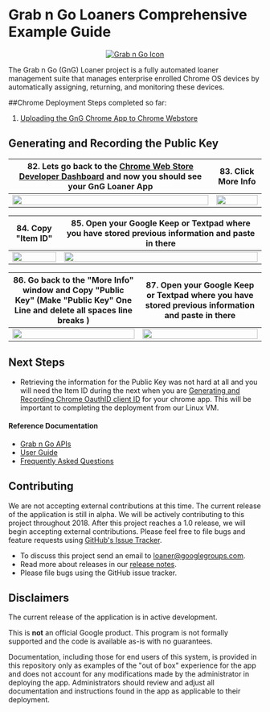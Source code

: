 <!-- mdformat off(GitHub header) -->
Grab n Go Loaners Comprehensive Example Guide
======
<!-- mdformat on -->

<p align="center">
  <a href="#grabngo--">
    <img src="https://storage.googleapis.com/gngloaners/gnglogo.png" alt="Grab n Go Icon" />
  </a>
</p>

The Grab n Go (GnG) Loaner project is a fully automated loaner management suite
that manages enterprise enrolled Chrome OS devices by automatically assigning,
returning, and monitoring these devices.


##Chrome Deployment Steps completed so far:
1.	[Uploading the GnG Chrome App to Chrome Webstore](https://github.com/chromegng/ManualWalkthrough/tree/master/docs/deployment/chrome_deployment/uploading_to_chromestore)



## Generating and Recording the Public Key


**82.**	Lets go back to the [Chrome Web Store Developer Dashboard](https://chrome.google.com/webstore/developer/dashboard) and now you should see your GnG Loaner App|**83.**  Click More Info 
:-------------------------:|:-------------------------:
<a href="https://storage.googleapis.com/gngloaner-compwalkt/Comprehensive%20Walkthrough/Web%20Application%20Deployment/pic82.jpg"><img src="https://storage.googleapis.com/gngloaner-compwalkt/Comprehensive%20Walkthrough/Web%20Application%20Deployment/pic82%4050%25.jpg" style="width:100%"/></a> |  <a href="https://storage.googleapis.com/gngloaner-compwalkt/Comprehensive%20Walkthrough/Web%20Application%20Deployment/pic83.jpg"><img src="https://storage.googleapis.com/gngloaner-compwalkt/Comprehensive%20Walkthrough/Web%20Application%20Deployment/pic83%4050%25.jpg" style="width:100%"/></a>


**84.** Copy "Item ID"	|**85.**  Open your Google Keep or Textpad where you have stored previous information and paste in there
:-------------------------:|:-------------------------:
<a href="https://storage.googleapis.com/gngloaner-compwalkt/Comprehensive%20Walkthrough/Web%20Application%20Deployment/pic84.jpg"><img src="https://storage.googleapis.com/gngloaner-compwalkt/Comprehensive%20Walkthrough/Web%20Application%20Deployment/pic84%4050%25.jpg" style="width:100%"/></a> |  <a href="https://storage.googleapis.com/gngloaner-compwalkt/Comprehensive%20Walkthrough/Web%20Application%20Deployment/pic85.jpg"><img src="https://storage.googleapis.com/gngloaner-compwalkt/Comprehensive%20Walkthrough/Web%20Application%20Deployment/pic85%4050%25.jpg" style="width:100%"/></a>

**86.** Go back to the "More Info" window and Copy "Public Key" (Make "Public Key" One Line and delete all spaces line breaks )	|**87.**  Open your Google Keep or Textpad where you have stored previous information and paste in there
:-------------------------:|:-------------------------:
<a href="https://storage.googleapis.com/gngloaner-compwalkt/Comprehensive%20Walkthrough/Web%20Application%20Deployment/pic86.jpg"><img src="https://storage.googleapis.com/gngloaner-compwalkt/Comprehensive%20Walkthrough/Web%20Application%20Deployment/pic86%4050%25.jpg" style="width:100%"/></a> |  <a href="https://storage.googleapis.com/gngloaner-compwalkt/Comprehensive%20Walkthrough/Web%20Application%20Deployment/pic87.jpg"><img src="https://storage.googleapis.com/gngloaner-compwalkt/Comprehensive%20Walkthrough/Web%20Application%20Deployment/pic87%4050%25.jpg" style="width:100%"/></a>

## Next Steps
* Retrieving the information for the Public Key was not hard at all and you will need the Item ID during the next when you are [Generating and Recording Chrome OauthID client ID](https://github.com/chromegng/ManualWalkthrough/tree/master/docs/deployment/chrome_deployment/generating_and_recording_oauthid) for your chrome app. This will be important to completing the deployment from our Linux VM.


#### Reference Documentation

-   [Grab n Go APIs](docs/gng_apis.md)
-   [User Guide](docs/user_guide.md)
-   [Frequently Asked
    Questions](docs/faq.md)

## Contributing

We are not accepting external contributions at this time. The current release of
the application is still in alpha. We will be actively contributing to this
project throughout 2018. After this project reaches a 1.0 release, we will begin
accepting external contributions. Please feel free to file bugs and feature
requests using [GitHub's Issue
Tracker](https://github.com/google/loaner/issues).

* To discuss this project send an email to loaner@googlegroups.com.
* Read more about releases in our [release notes](docs/release_notes.md).
* Please file bugs using the GitHub issue tracker.


## Disclaimers

The current release of the application is in active development.

This is **not** an official Google product. This program is not formally
supported and the code is available as-is with no guarantees.

Documentation, including those for end users of this system, is provided in this
repository only as examples of the "out of box" experience for the app and does
not account for any modifications made by the administrator in deploying the
app. Administrators should review and adjust all documentation and instructions
found in the app as applicable to their deployment.

